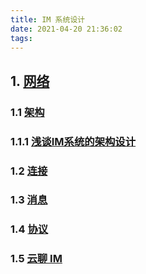 ```yaml
---
title: IM 系统设计
date: 2021-04-20 21:36:02
tags:
---
```


## 1. [网络](http://www.52im.net/)

### 1.1 [架构](http://www.52im.net/thread-3472-1-1.html)

### 1.1.1 [浅谈IM系统的架构设计](http://www.52im.net/thread-307-1-1.html)

### 1.2 [连接](http://gglinux.com/2017/04/15/IM_design/)

### 1.3 [消息](https://www.infoq.cn/article/ypb3y2lv-dsftrr5cguv)

### 1.4 [协议](https://github.com/ChenYilong/iOSBlog/issues/6)

### 1.5 [云聊 IM](http://www.yunliaoim.com/im/category/qq)
